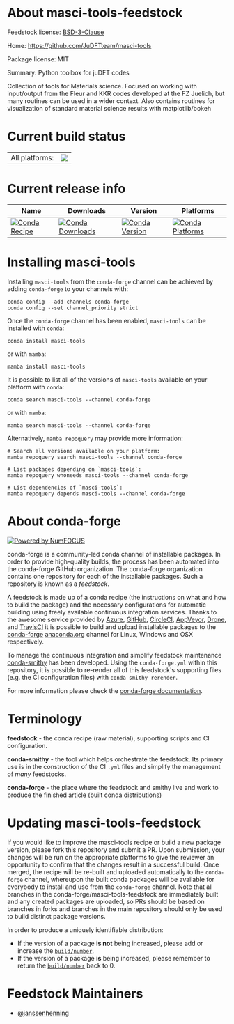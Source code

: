 About masci-tools-feedstock
===========================

Feedstock license: [BSD-3-Clause](https://github.com/conda-forge/masci-tools-feedstock/blob/main/LICENSE.txt)

Home: https://github.com/JuDFTteam/masci-tools

Package license: MIT

Summary: Python toolbox for juDFT codes

Collection of tools for Materials science.
Focused on working with input/output from the Fleur and KKR codes developed at the FZ Juelich,
but many routines can be used in a wider context.
Also contains routines for visualization of standard material science results with matplotlib/bokeh


Current build status
====================


<table><tr><td>All platforms:</td>
    <td>
      <a href="https://dev.azure.com/conda-forge/feedstock-builds/_build/latest?definitionId=14065&branchName=main">
        <img src="https://dev.azure.com/conda-forge/feedstock-builds/_apis/build/status/masci-tools-feedstock?branchName=main">
      </a>
    </td>
  </tr>
</table>

Current release info
====================

| Name | Downloads | Version | Platforms |
| --- | --- | --- | --- |
| [![Conda Recipe](https://img.shields.io/badge/recipe-masci--tools-green.svg)](https://anaconda.org/conda-forge/masci-tools) | [![Conda Downloads](https://img.shields.io/conda/dn/conda-forge/masci-tools.svg)](https://anaconda.org/conda-forge/masci-tools) | [![Conda Version](https://img.shields.io/conda/vn/conda-forge/masci-tools.svg)](https://anaconda.org/conda-forge/masci-tools) | [![Conda Platforms](https://img.shields.io/conda/pn/conda-forge/masci-tools.svg)](https://anaconda.org/conda-forge/masci-tools) |

Installing masci-tools
======================

Installing `masci-tools` from the `conda-forge` channel can be achieved by adding `conda-forge` to your channels with:

```
conda config --add channels conda-forge
conda config --set channel_priority strict
```

Once the `conda-forge` channel has been enabled, `masci-tools` can be installed with `conda`:

```
conda install masci-tools
```

or with `mamba`:

```
mamba install masci-tools
```

It is possible to list all of the versions of `masci-tools` available on your platform with `conda`:

```
conda search masci-tools --channel conda-forge
```

or with `mamba`:

```
mamba search masci-tools --channel conda-forge
```

Alternatively, `mamba repoquery` may provide more information:

```
# Search all versions available on your platform:
mamba repoquery search masci-tools --channel conda-forge

# List packages depending on `masci-tools`:
mamba repoquery whoneeds masci-tools --channel conda-forge

# List dependencies of `masci-tools`:
mamba repoquery depends masci-tools --channel conda-forge
```


About conda-forge
=================

[![Powered by
NumFOCUS](https://img.shields.io/badge/powered%20by-NumFOCUS-orange.svg?style=flat&colorA=E1523D&colorB=007D8A)](https://numfocus.org)

conda-forge is a community-led conda channel of installable packages.
In order to provide high-quality builds, the process has been automated into the
conda-forge GitHub organization. The conda-forge organization contains one repository
for each of the installable packages. Such a repository is known as a *feedstock*.

A feedstock is made up of a conda recipe (the instructions on what and how to build
the package) and the necessary configurations for automatic building using freely
available continuous integration services. Thanks to the awesome service provided by
[Azure](https://azure.microsoft.com/en-us/services/devops/), [GitHub](https://github.com/),
[CircleCI](https://circleci.com/), [AppVeyor](https://www.appveyor.com/),
[Drone](https://cloud.drone.io/welcome), and [TravisCI](https://travis-ci.com/)
it is possible to build and upload installable packages to the
[conda-forge](https://anaconda.org/conda-forge) [anaconda.org](https://anaconda.org/)
channel for Linux, Windows and OSX respectively.

To manage the continuous integration and simplify feedstock maintenance
[conda-smithy](https://github.com/conda-forge/conda-smithy) has been developed.
Using the ``conda-forge.yml`` within this repository, it is possible to re-render all of
this feedstock's supporting files (e.g. the CI configuration files) with ``conda smithy rerender``.

For more information please check the [conda-forge documentation](https://conda-forge.org/docs/).

Terminology
===========

**feedstock** - the conda recipe (raw material), supporting scripts and CI configuration.

**conda-smithy** - the tool which helps orchestrate the feedstock.
                   Its primary use is in the construction of the CI ``.yml`` files
                   and simplify the management of *many* feedstocks.

**conda-forge** - the place where the feedstock and smithy live and work to
                  produce the finished article (built conda distributions)


Updating masci-tools-feedstock
==============================

If you would like to improve the masci-tools recipe or build a new
package version, please fork this repository and submit a PR. Upon submission,
your changes will be run on the appropriate platforms to give the reviewer an
opportunity to confirm that the changes result in a successful build. Once
merged, the recipe will be re-built and uploaded automatically to the
`conda-forge` channel, whereupon the built conda packages will be available for
everybody to install and use from the `conda-forge` channel.
Note that all branches in the conda-forge/masci-tools-feedstock are
immediately built and any created packages are uploaded, so PRs should be based
on branches in forks and branches in the main repository should only be used to
build distinct package versions.

In order to produce a uniquely identifiable distribution:
 * If the version of a package **is not** being increased, please add or increase
   the [``build/number``](https://docs.conda.io/projects/conda-build/en/latest/resources/define-metadata.html#build-number-and-string).
 * If the version of a package **is** being increased, please remember to return
   the [``build/number``](https://docs.conda.io/projects/conda-build/en/latest/resources/define-metadata.html#build-number-and-string)
   back to 0.

Feedstock Maintainers
=====================

* [@janssenhenning](https://github.com/janssenhenning/)


